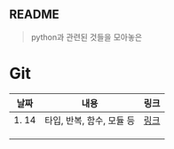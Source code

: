 ## README

> python과 관련된 것들을 모아놓은

# Git

| 날짜  |           내용            |          링크           |
| :---: | :-----------------------: | :---------------------: |
| 1. 14 | 타입, 반복, 함수, 모듈 등 | [링크](./Python문법.md) |
|       |                           |                         |
|       |                           |                         |
|       |                           |                         |

